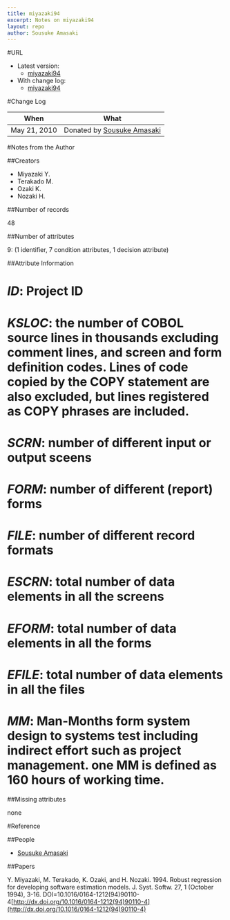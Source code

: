 ```yaml
---
title: miyazaki94
excerpt: Notes on miyazaki94
layout: repo
author: Sousuke Amasaki
---
```



#URL

  * Latest version: 
    * [miyazaki94](https://terapromise.csc.ncsu.edu:8443/svn/repo/effort/cobol/miyazaki94/miyazaki94.arff)
  * With change log:
    * [miyazaki94](https://terapromise.csc.ncsu.edu:8443/svn/repo/effort/cobol/miyazaki94)

#Change Log

When | What
---- | ----
May 21, 2010 | Donated by [Sousuke Amasaki](/repo/people)

#Notes from the Author

##Creators

 * Miyazaki Y.
 * Terakado M.
 * Ozaki K.
 * Nozaki H.

##Number of records

48

##Number of attributes

9: (1 identifier, 7 condition attributes, 1 decision attribute)

##Attribute Information

 # *ID*: Project ID
 # *KSLOC*: the number of COBOL source lines in thousands excluding comment lines, and screen and form definition codes.  Lines of code copied by the COPY statement are also excluded, but lines registered as COPY phrases are included.
 # *SCRN*: number of different input or output sceens
 # *FORM*: number of different (report) forms
 # *FILE*: number of different record formats
 # *ESCRN*: total number of data elements in all the screens
 # *EFORM*: total number of data elements in all the forms
 # *EFILE*: total number of data elements in all the files
 # *MM*: Man-Months form system design to systems test including indirect effort such as project management. one MM is defined as 160 hours of working time.

##Missing attributes

none

#Reference

##People

 * [Sousuke Amasaki](SousukeAmasaki)

##Papers

Y. Miyazaki, M. Terakado, K. Ozaki, and H. Nozaki. 1994. Robust regression for developing software estimation models. J. Syst. Softw. 27, 1 (October 1994), 3-16. DOI=10.1016/0164-1212(94)90110-4[http://dx.doi.org/10.1016/0164-1212(94)90110-4](http://dx.doi.org/10.1016/0164-1212(94)90110-4)
